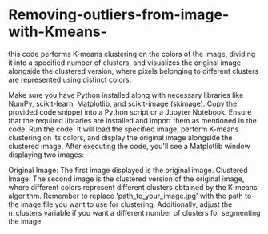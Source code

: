# Removing-outliers-from-image-with-Kmeans-
this code performs K-means clustering on the colors of the image, dividing it into a specified number of clusters, and visualizes the original image alongside the clustered version, where pixels belonging to different clusters are represented using distinct colors.

Make sure you have Python installed along with necessary libraries like NumPy, scikit-learn, Matplotlib, and scikit-image (skimage).
Copy the provided code snippet into a Python script or a Jupyter Notebook.
Ensure that the required libraries are installed and import them as mentioned in the code.
Run the code.
It will load the specified image, perform K-means clustering on its colors, and display the original image alongside the clustered image.
After executing the code, you'll see a Matplotlib window displaying two images:

Original Image: The first image displayed is the original image.
Clustered Image: The second image is the clustered version of the original image, where different colors represent different clusters obtained by the K-means algorithm.
Remember to replace 'path_to_your_image.jpg' with the path to the image file you want to use for clustering. Additionally, adjust the n_clusters variable if you want a different number of clusters for segmenting the image.

